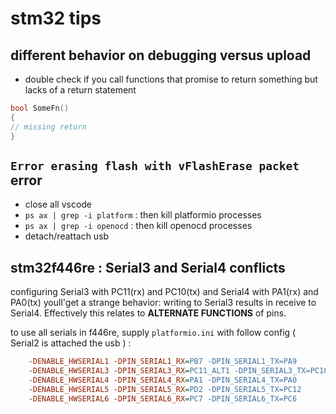 # stm32 tips

## different behavior on debugging versus upload

- double check if you call functions that promise to return something but lacks of a return statement

```c
bool SomeFn()
{
// missing return
}
```

## `Error erasing flash with vFlashErase packet` error

- close all vscode
- `ps ax | grep -i platform` : then kill platformio processes
- `ps ax | grep -i openocd` : then kill openocd processes
- detach/reattach usb

## stm32f446re : Serial3 and Serial4 conflicts

configuring Serial3 with PC11(rx) and PC10(tx) and Serial4 with PA1(rx) and PA0(tx) youll'get a strange behavior: writing to Serial3 results in receive to Serial4. Effectively this relates to **ALTERNATE FUNCTIONS** of pins.

to use all serials in f446re, supply `platformio.ini` with follow config ( Serial2 is attached the usb ) :

```ini
	-DENABLE_HWSERIAL1 -DPIN_SERIAL1_RX=PB7 -DPIN_SERIAL1_TX=PA9
	-DENABLE_HWSERIAL3 -DPIN_SERIAL3_RX=PC11_ALT1 -DPIN_SERIAL3_TX=PC10_ALT1	
	-DENABLE_HWSERIAL4 -DPIN_SERIAL4_RX=PA1 -DPIN_SERIAL4_TX=PA0
	-DENABLE_HWSERIAL5 -DPIN_SERIAL5_RX=PD2 -DPIN_SERIAL5_TX=PC12	
	-DENABLE_HWSERIAL6 -DPIN_SERIAL6_RX=PC7 -DPIN_SERIAL6_TX=PC6
```